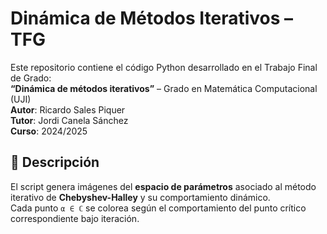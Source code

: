 # Dinámica de Métodos Iterativos – TFG

Este repositorio contiene el código Python desarrollado en el Trabajo Final de Grado:  
**“Dinámica de métodos iterativos”** – Grado en Matemática Computacional (UJI)  
**Autor**: Ricardo Sales Piquer  
**Tutor**: Jordi Canela Sánchez  
**Curso**: 2024/2025

## 🧠 Descripción

El script genera imágenes del **espacio de parámetros** asociado al método iterativo de **Chebyshev-Halley** y su comportamiento dinámico.  
Cada punto `α ∈ ℂ` se colorea según el comportamiento del punto crítico correspondiente bajo iteración.
